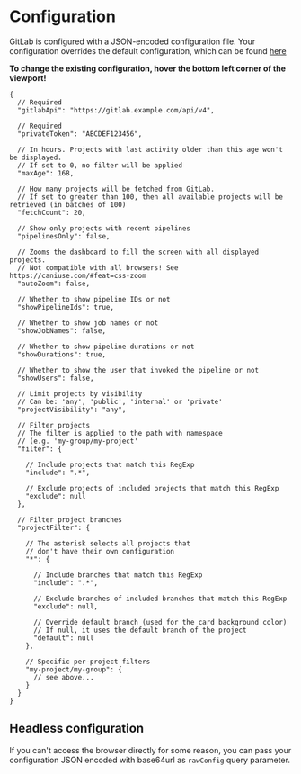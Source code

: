 # Configuration

GitLab is configured with a JSON-encoded configuration file.
Your configuration overrides the default configuration, which can be found
[here](./src/config.default.json)

**To change the existing configuration, hover the bottom left corner of the viewport!**

```json5
{
  // Required
  "gitlabApi": "https://gitlab.example.com/api/v4",
  
  // Required
  "privateToken": "ABCDEF123456",
  
  // In hours. Projects with last activity older than this age won't be displayed.
  // If set to 0, no filter will be applied
  "maxAge": 168,
  
  // How many projects will be fetched from GitLab.
  // If set to greater than 100, then all available projects will be retrieved (in batches of 100)
  "fetchCount": 20,
  
  // Show only projects with recent pipelines
  "pipelinesOnly": false,
  
  // Zooms the dashboard to fill the screen with all displayed projects.
  // Not compatible with all browsers! See https://caniuse.com/#feat=css-zoom
  "autoZoom": false,
  
  // Whether to show pipeline IDs or not
  "showPipelineIds": true,
  
  // Whether to show job names or not
  "showJobNames": false,
  
  // Whether to show pipeline durations or not
  "showDurations": true,
  
  // Whether to show the user that invoked the pipeline or not
  "showUsers": false,
  
  // Limit projects by visibility
  // Can be: 'any', 'public', 'internal' or 'private'
  "projectVisibility": "any",
  
  // Filter projects
  // The filter is applied to the path with namespace
  // (e.g. 'my-group/my-project'
  "filter": {
  
    // Include projects that match this RegExp
    "include": ".*",
    
    // Exclude projects of included projects that match this RegExp
    "exclude": null
  },
  
  // Filter project branches
  "projectFilter": {
  
    // The asterisk selects all projects that
    // don't have their own configuration
    "*": {
    
      // Include branches that match this RegExp
      "include": ".*",
      
      // Exclude branches of included branches that match this RegExp
      "exclude": null,
      
      // Override default branch (used for the card background color)
      // If null, it uses the default branch of the project
      "default": null
    },
    
    // Specific per-project filters
    "my-project/my-group": {
      // see above...
    }
  }
}
```

## Headless configuration
If you can't access the browser directly for some reason, you can pass
your configuration JSON encoded with base64url as `rawConfig` query parameter.
